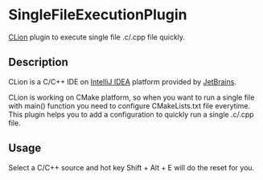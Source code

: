# SingleFileExecutionPlugin
[CLion](https://www.jetbrains.com/clion/) plugin to execute single file .c/.cpp file quickly.

## Description
CLion is a C/C++ IDE on [IntelliJ IDEA](https://www.jetbrains.com/idea/) platform provided by [JetBrains](https://www.jetbrains.com/).

CLion is working on CMake platform, so when you want to run a single file with main() function you need to configure CMakeLists.txt file everytime.
This plugin helps you to add a configuration to quickly run a single .c/.cpp file.

## Usage
Select a C/C++ source and hot key Shift + Alt + E will do the reset for you.